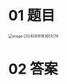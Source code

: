 # 01 题目

<img src="https://cvp.oss-cn-shanghai.aliyuncs.com/202408181836430.png" alt="image-20240818183601278" style="zoom:50%;" />



# 02 答案

